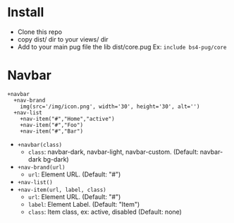 # Install

- Clone this repo
- copy dist/ dir to your views/ dir
- Add to your main pug file the lib dist/core.pug Ex: `include bs4-pug/core`

# Navbar

```
+navbar
  +nav-brand
    img(src='/img/icon.png', width='30', height='30', alt='')
  +nav-list
    +nav-item("#","Home","active")
    +nav-item("#","Foo")
    +nav-item("#","Bar")
```

* `+navbar(class)`
    * `class`: navbar-dark, navbar-light, navbar-custom. (Default: navbar-dark bg-dark)
*  `+nav-brand(url)`
    * `url`: Element URL. (Default: "#")
*  `+nav-list()`
*  `+nav-item(url, label, class)`
    * `url`: Element URL. (Default: "#")
    * `label`: Element Label. (Default: "Item")
    * `class`: Item class, ex: active, disabled (Default: none)


